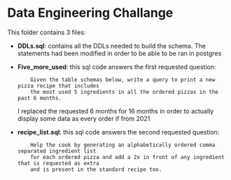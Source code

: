 # Data Engineering Challange

This folder contains 3 files:

- **DDLs.sql**: contains all the DDLs needed to build the schema. The statements had been modified in order to be able to be ran in postgres

- **Five_more_used**: this sql code answers the first requested question: 
    ```
        Given the table schemas below, write a query to print a new pizza recipe that includes
        the most used 5 ingredients in all the ordered pizzas in the past 6 months.
    ```
    I replaced the requested 6 months for 16 months in order to actually display some data as every order if from 2021

 

- **recipe_list.sql**: this sql code answers the second requested question: 
    ```
        Help the cook by generating an alphabetically ordered comma separated ingredient list
        for each ordered pizza and add a 2x in front of any ingredient that is requested as extra
        and is present in the standard recipe too. 
    ```
